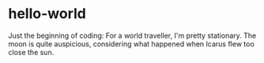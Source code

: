 hello-world
===========

Just the beginning of coding: 
For a world traveller, I'm pretty stationary. 
The moon is quite auspicious, considering what happened when Icarus flew too close the sun. 
